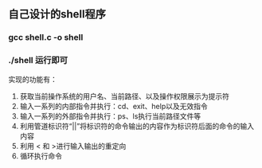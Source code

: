 ## 自己设计的shell程序
### gcc shell.c -o shell
### ./shell 运行即可
实现的功能有：
1. 获取当前操作系统的用户名、当前路径、以及操作权限展示为提示符
2. 输入一系列的内部指令并执行：cd、exit、help以及无效指令
3. 输入一系列的外部指令并执行：ps、ls执行当前路径文件等
4. 利用管道标识符“||”将标识符的命令输出的内容作为标识符后面的命令的输入内容
5. 利用 < 和 >进行输入输出的重定向
6. 循环执行命令

